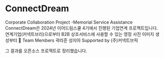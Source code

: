 # ConnectDream
Corporate Collaboration Project -Memorial Service Assistance
ConnectDream은 2024년 이어드림스쿨 4기에서 진행된 기업연계 프로젝트입니다.
연계기업(커넥트브리)으로부터 B2B 상조서비스에 사용할 수 있는 영정 사진 이미지 생성부터
🚀 Team Members
곽라흔 성지아
Supported by (주)커넥트브릭



그 결과를 오픈소스 프로젝트로 정리했습니다.
